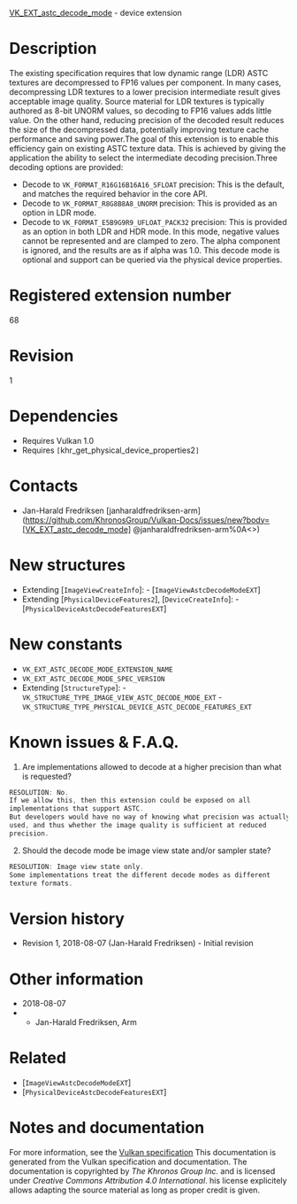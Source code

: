 [VK_EXT_astc_decode_mode](https://www.khronos.org/registry/vulkan/specs/1.3-extensions/man/html/VK_EXT_astc_decode_mode.html) - device extension

# Description
The existing specification requires that low dynamic range (LDR) ASTC
textures are decompressed to FP16 values per component.
In many cases, decompressing LDR textures to a lower precision intermediate
result gives acceptable image quality.
Source material for LDR textures is typically authored as 8-bit UNORM
values, so decoding to FP16 values adds little value.
On the other hand, reducing precision of the decoded result reduces the size
of the decompressed data, potentially improving texture cache performance
and saving power.The goal of this extension is to enable this efficiency gain on existing
ASTC texture data.
This is achieved by giving the application the ability to select the
intermediate decoding precision.Three decoding options are provided:
- Decode to `VK_FORMAT_R16G16B16A16_SFLOAT` precision: This is the default, and matches the required behavior in the core API.
- Decode to `VK_FORMAT_R8G8B8A8_UNORM` precision: This is provided as an option in LDR mode.
- Decode to `VK_FORMAT_E5B9G9R9_UFLOAT_PACK32` precision: This is provided as an option in both LDR and HDR mode. In this mode, negative values cannot be represented and are clamped to zero. The alpha component is ignored, and the results are as if alpha was 1.0. This decode mode is optional and support can be queried via the physical device properties.

# Registered extension number
68

# Revision
1

# Dependencies
- Requires Vulkan 1.0
- Requires `[`khr_get_physical_device_properties2`]`

# Contacts
- Jan-Harald Fredriksen [janharaldfredriksen-arm](https://github.com/KhronosGroup/Vulkan-Docs/issues/new?body=[VK_EXT_astc_decode_mode] @janharaldfredriksen-arm%0A<<Here describe the issue or question you have about the VK_EXT_astc_decode_mode extension>>)

# New structures
- Extending [`ImageViewCreateInfo`]:  - [`ImageViewAstcDecodeModeEXT`] 
- Extending [`PhysicalDeviceFeatures2`], [`DeviceCreateInfo`]:  - [`PhysicalDeviceAstcDecodeFeaturesEXT`]

# New constants
- `VK_EXT_ASTC_DECODE_MODE_EXTENSION_NAME`
- `VK_EXT_ASTC_DECODE_MODE_SPEC_VERSION`
- Extending [`StructureType`]:  - `VK_STRUCTURE_TYPE_IMAGE_VIEW_ASTC_DECODE_MODE_EXT`  - `VK_STRUCTURE_TYPE_PHYSICAL_DEVICE_ASTC_DECODE_FEATURES_EXT`

# Known issues & F.A.Q.
1) Are implementations allowed to decode at a higher precision than what is
requested?
```c
RESOLUTION: No.
If we allow this, then this extension could be exposed on all
implementations that support ASTC.
But developers would have no way of knowing what precision was actually
used, and thus whether the image quality is sufficient at reduced
precision.
```
2) Should the decode mode be image view state and/or sampler state?
```c
RESOLUTION: Image view state only.
Some implementations treat the different decode modes as different
texture formats.
```

# Version history
- Revision 1, 2018-08-07 (Jan-Harald Fredriksen)  - Initial revision

# Other information
* 2018-08-07
*   - Jan-Harald Fredriksen, Arm

# Related
- [`ImageViewAstcDecodeModeEXT`]
- [`PhysicalDeviceAstcDecodeFeaturesEXT`]

# Notes and documentation
For more information, see the [Vulkan specification](https://www.khronos.org/registry/vulkan/specs/1.3-extensions/html/vkspec.html)
This documentation is generated from the Vulkan specification and documentation.
The documentation is copyrighted by *The Khronos Group Inc.* and is licensed under *Creative Commons Attribution 4.0 International*.
his license explicitely allows adapting the source material as long as proper credit is given.
        